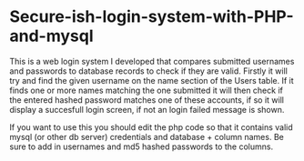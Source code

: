 # Secure-ish-login-system-with-PHP-and-mysql
This is a web login system I developed that compares submitted usernames and passwords to database records to check if they are valid. Firstly it will try and find the given username on the name section of the Users table. If it finds one or more names matching the one submitted it will then check if the entered hashed password matches one of these accounts, if so it will display a succesfull login screen, if not an login failed message is shown. 

If you want to use this you should edit the php code so that it contains valid mysql (or other db server) credentials and database + column names. Be sure to add in usernames and md5 hashed passwords to the columns.  
